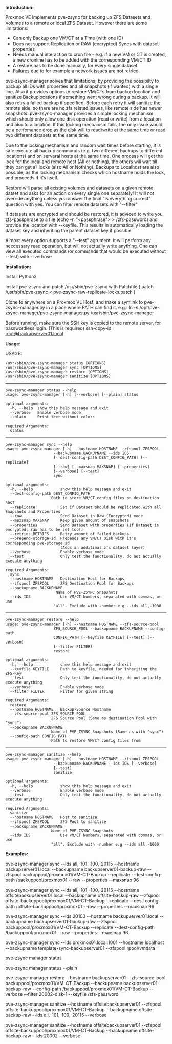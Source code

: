 **Introduction:**

Proxmox VE implements pve-zsync for backing up ZFS Datasets and Volumes to a remote or local ZFS Dataset.
However there are some limitations:
- Can only Backup one VM/CT at a Time (with one ID)
- Does not support Replication or RAW (encrypted) Syncs with dataset properties
- Needs manual interaction to cron file - e.g. if a new VM or CT is created, a new cronline has to be added with the corresponding VM/CT ID
- A restore has to be done manually, for every single dataset
- Failures due to for example a network issues are not retried.

pve-zsync-manager solves that limitations, by providing the possibilty to backup all IDs with properties and all snapshots (if wanted) with a single line.
Also it provides options to restore VM/CTs from backup location and sanitize Backuplocations if something went wrong during a backup.
It will also retry a failed backup if specified. Before each retry it will sanitize the remote side, so there are no zfs related issues, like remote side has newer snapshots.
pve-zsync-manager provides a simple locking mechanism which should only allow one disk operation (read or write) from a location and also to a location.
If this locking mechanism fails, the only issue would be a perfomance drop as the disk will to read/write at the same time or read two different datasets at the same time.

Due to the locking mechanism and random wait times before starting, it is safe execute all backup commands (e.g. two different backups to different locations) and on serveral hosts at the same time.
One process will get the lock for the local and remote host (All or nothing), the others will wait till they can get all locks (also All or Nothing).
Backups to Localhost are also possible, as the locking mechanism checks which hostname holds the lock, and proceeds if it's itself.

Restore will parse all existing volumes and datasets on a given remote datset and asks for an action on every single one separately!
It will not override anything unless you answer the final "Is everything correct" question with yes.
You can filter remote datasets with "--filter"

If datasets are encrypted and should be restored, it is adviced to write you zfs-passphrase to a file (echo -n "<passphrase"> > /zfs-password) and provide the location with --keyfile.
This results in automatically loading the dataset key and inheriting the parent dataset key if possible

Almost every option supports a "--test" agrument. It will perform any neccessary read operation, but will not actually write anything.
One can view all executed commands (or commands that would be executed without --test) with --verbose

**Installation:**

Install Python3

Install pve-zsync and patch /usr/sbin/pve-zsync with Patchfile
( patch /usr/sbin/pve-zsync < pve-zsync-raw-replicate-locks.patch )

Clone to anywhere on a Proxmox VE Host, and make a symlink to pve-zsync-manager.py in a place where PATH can find it.
e.g.: ln -s /opt/pve-zsync-manager/pve-zsync-manager.py /usr/sbin/pve-zsync-manager

Before running, make sure the SSH key is copied to the remote server, for passwordless login. (This is required)
ssh-copy-id root@backupserver01.local

**Usage:**

USAGE:

    /usr/sbin/pve-zsync-manager status [OPTIONS]
    /usr/sbin/pve-zsync-manager sync [OPTIONS]
    /usr/sbin/pve-zsync-manager restore [OPTIONS]
    /usr/sbin/pve-zsync-manager sanitize [OPTIONS]

-----------------------------------------------------------------
    pve-zsync-manager status --help
    usage: pve-zsync-manager [-h] [--verbose] [--plain] status

    optional arguments:
      -h, --help  show this help message and exit
      --verbose   Enable verbose mode
      --plain     Print text without colors

    required Arguments:
      status
--------------------------------------------------------------------------------
    pve-zsync-manager sync --help
    usage: pve-zsync-manager [-h] --hostname HOSTNAME --zfspool ZFSPOOL
                         --backupname BACKUPNAME --ids IDS
                         [--dest-config-path DEST_CONFIG_PATH] [--replicate]
                         [--raw] [--maxsnap MAXSNAP] [--properties]
                         [--verbose] [--test]
                         sync

    optional arguments:
      -h, --help            show this help message and exit
      --dest-config-path DEST_CONFIG_PATH 
                        Path to store VM/CT config files on destination host
      --replicate           Set if Dataset should be replicated with all Snapshots and Properties
      --raw                 Send Dataset in Raw (Encrypted) mode
      --maxsnap MAXSNAP     Keep given amount of snapshots
      --properties          Send Dataset with properties (If Dataset is encrypted, raw has to be set too!)
      --retries RETRIES     Retry amount of failed backups
      --prepend-storage-id  Prepends any VM/CT Disk with it's corresponding pve-storage id 
                            (Adds an additinal zfs dataset layer)
      --verbose             Enable verbose mode
      --test                Only test the functionality, do not actually execute anything

    required Arguments:
      sync
      --hostname HOSTNAME   Destination Host for Backups
      --zfspool ZFSPOOL     ZFS Destination Pool for Backups
      --backupname BACKUPNAME
                          Name of PVE-ZSYNC Snapshots
      --ids IDS             Use VM/CT Numbers, separated with commas, or use
                         "all". Exclude with -number e.g --ids all,-1000

---------------------------------------------------------------------------------
    pve-zsync-manager restore --help
    usage: pve-zsync-manager [-h] --hostname HOSTNAME --zfs-source-pool
                         ZFS_SOURCE_POOL --backupname BACKUPNAME --config-path
                         CONFIG_PATH [--keyfile KEYFILE] [--test] [--verbose]
                         [--filter FILTER]
                         restore

    optional arguments:
      -h, --help            show this help message and exit
      --keyfile KEYFILE     Path to keyfile, needed for inheriting the ZFS-Key
      --test                Only test the functionality, do not actually execute anything
      --verbose             Enable verbose mode
      --filter FILTER       Filter for given string

    required Arguments:
      restore
      --hostname HOSTNAME   Backup-Source Hostname
      --zfs-source-pool ZFS_SOURCE_POOL
                        ZFS Source Pool (Same as destination Pool with "sync")
      --backupname BACKUPNAME
                        Name of PVE-ZSYNC Snapshots (Same as with "sync")
      --config-path CONFIG_PATH
                        Path to restore VM/CT config files from
---------------------------------------------------------------------------------
    pve-zsync-manager sanitize --help
    usage: pve-zsync-manager [-h] --hostname HOSTNAME --zfspool ZFSPOOL
                         --backupname BACKUPNAME --ids IDS [--verbose]
                         [--test]
                         sanitize

    optional arguments:
      -h, --help            show this help message and exit
      --verbose             Enable verbose mode
      --test                Only test the functionality, do not actually execute anything

    required Arguments:
      sanitize
      --hostname HOSTNAME   Host to sanitize
      --zfspool ZFSPOOL     ZFS Pool to sanitize
      --backupname BACKUPNAME
                        Name of PVE-ZSYNC Snapshots
      --ids IDS             Use VM/CT Numbers, separated with commas, or use
                        "all". Exclude with -number e.g --ids all,-1000


**Examples:**

pve-zsync-manager sync --ids all,-101,-100,-20115 --hostname backupserver01.local --backupname backupserver01-backup-raw --zfspool backuppool/proxmox01/VM-CT-Backup --replicate --dest-config-path /backuppool/proxmox01 --raw --properties --maxsnap 96

pve-zsync-manager sync --ids all,-101,-100,-20115 --hostname offsitebackupserver01.local --backupname offsite-backup-raw --zfspool offsite-backuppool/proxmox01/VM-CT-Backup --replicate --dest-config-path /offsite-backuppool/proxmox01 --raw --properties --maxsnap 96

pve-zsync-manager sync --ids 20103 --hostname backupserver01.local --backupname backupserver01-backup-raw --zfspool backuppool/proxmox01/VM-CT-Backup --replicate --dest-config-path /backuppool/proxmox01 --raw --properties --maxsnap 96

pve-zsync-manager sync --ids proxmox01.local:1001 --hostname localhost --backupname template-sync-backupserver01 --zfspool rpool/vmdata



pve-zsync manager status

pve-zsync manager status --plain



pve-zsync-manager restore --hostname backupserver01 --zfs-source-pool backuppool/proxmox01/VM-CT-Backup --backupname backupserver01-backup-raw --config-path /backuppool/proxmox01/VM-CT-Backup --verbose --filter 20002-disk-1 --keyfile /zfs-password

pve-zsync-manager sanitize --hostname offsitebackupserver01 --zfspool offsite-backuppool/proxmox01/VM-CT-Backup --backupname offsite-backup-raw --ids all,-101,-100,-20115 --verbose

pve-zsync-manager sanitize --hostname offsitebackupserver01 --zfspool offsite-backuppool/proxmox01/VM-CT-Backup --backupname offsite-backup-raw --ids 20002 --verbose
